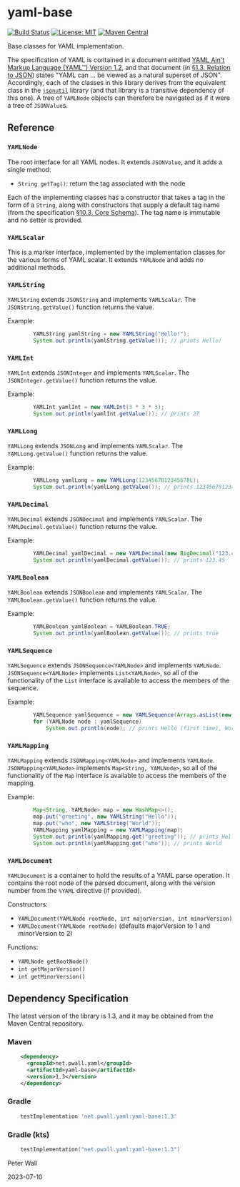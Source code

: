 # yaml-base

[![Build Status](https://travis-ci.org/pwall567/yaml-base.svg?branch=main)](https://travis-ci.org/pwall567/yaml-base)
[![License: MIT](https://img.shields.io/badge/License-MIT-yellow.svg)](https://opensource.org/licenses/MIT)
[![Maven Central](https://img.shields.io/maven-central/v/net.pwall.yaml/yaml-base?label=Maven%20Central)](https://search.maven.org/search?q=g:%22net.pwall.yaml%22%20AND%20a:%22yaml-base%22)

Base classes for YAML implementation.

The specification of YAML is contained in a document entitled
[YAML Ain't Markup Language (YAML&trade;) Version 1.2](https://yaml.org/spec/1.2/spec.html), and that document (in
[&sect;1.3. Relation to JSON](https://yaml.org/spec/1.2/spec.html#id2759572)) states "YAML can &hellip; be viewed as a
natural superset of JSON".
Accordingly, each of the classes in this library derives from the equivalent class in the
[`jsonutil`](https://github.com/pwall567/jsonutil) library (and that library is a transitive dependency of this one).
A tree of `YAMLNode` objects can therefore be navigated as if it were a tree of `JSONValue`s.

## Reference

### `YAMLNode`

The root interface for all YAML nodes.
It extends `JSONValue`, and it adds a single method:
- `String getTag()`: return the tag associated with the node

Each of the implementing classes has a constructor that takes a tag in the form of a `String`, along with constructors
that supply a default tag name (from the specification
[&sect;10.3. Core Schema](https://yaml.org/spec/1.2/spec.html#id2804923)).
The tag name is immutable and no setter is provided.

### `YAMLScalar`

This is a marker interface, implemented by the implementation classes for the various forms of YAML scalar.
It extends `YAMLNode` and adds no additional methods.

### `YAMLString`

`YAMLString` extends `JSONString` and implements `YAMLScalar`.
The `JSONString.getValue()` function returns the value.

Example:
```java
        YAMLString yamlString = new YAMLString("Hello!");
        System.out.println(yamlString.getValue()); // prints Hello!
```

### `YAMLInt`

`YAMLInt` extends `JSONInteger` and implements `YAMLScalar`.
The `JSONInteger.getValue()` function returns the value.

Example:
```java
        YAMLInt yamlInt = new YAMLInt(3 * 3 * 3);
        System.out.println(yamlInt.getValue()); // prints 27
```

### `YAMLLong`

`YAMLLong` extends `JSONLong` and implements `YAMLScalar`.
The `YAMLLong.getValue()` function returns the value.

Example:
```java
        YAMLLong yamlLong = new YAMLLong(1234567812345678L);
        System.out.println(yamlLong.getValue()); // prints 1234567812345678
```

### `YAMLDecimal`

`YAMLDecimal` extends `JSONDecimal` and implements `YAMLScalar`.
The `YAMLDecimal.getValue()` function returns the value.

Example:
```java
        YAMLDecimal yamlDecimal = new YAMLDecimal(new BigDecimal("123.45"));
        System.out.println(yamlDecimal.getValue()); // prints 123.45
```

### `YAMLBoolean`

`YAMLBoolean` extends `JSONBoolean` and implements `YAMLScalar`.
The `YAMLBoolean.getValue()` function returns the value.

Example:
```java
        YAMLBoolean yamlBoolean = YAMLBoolean.TRUE;
        System.out.println(yamlBoolean.getValue()); // prints true
```

### `YAMLSequence`

`YAMLSequence` extends `JSONSequence<YAMLNode>` and implements `YAMLNode`.
`JSONSequence<YAMLNode>` implements `List<YAMLNode>`, so all of the functionality of the `List` interface is available
to access the members of the sequence.

Example:
```java
        YAMLSequence yamlSequence = new YAMLSequence(Arrays.asList(new YAMLString("Hello"), new YAMLString("World")));
        for (YAMLNode node : yamlSequence)
            System.out.println(node); // prints Hello (first time), World (second time)
```

### `YAMLMapping`

`YAMLMapping` extends `JSONMapping<YAMLNode>` and implements `YAMLNode`.
`JSONMapping<YAMLNode>` implements `Map<String, YAMLNode>`, so all of the functionality of the `Map` interface is
available to access the members of the mapping.

Example:
```java
        Map<String, YAMLNode> map = new HashMap<>();
        map.put("greeting", new YAMLString("Hello"));
        map.put("who", new YAMLString("World"));
        YAMLMapping yamlMapping = new YAMLMapping(map);
        System.out.println(yamlMapping.get("greeting")); // prints Hello
        System.out.println(yamlMapping.get("who")); // prints World
```

### `YAMLDocument`

`YAMLDocument` is a container to hold the results of a YAML parse operation.
It contains the root node of the parsed document, along with the version number from the `%YAML` directive (if
provided).

Constructors:
- `YAMLDocument(YAMLNode rootNode, int majorVersion, int minorVersion)`
- `YAMLDocument(YAMLNode rootNode)` (defaults majorVersion to 1 and minorVersion to 2)

Functions:
- `YAMLNode getRootNode()`
- `int getMajorVersion()`
- `int getMinorVersion()`

## Dependency Specification

The latest version of the library is 1.3, and it may be obtained from the Maven Central repository.

### Maven
```xml
    <dependency>
      <groupId>net.pwall.yaml</groupId>
      <artifactId>yaml-base</artifactId>
      <version>1.3</version>
    </dependency>
```
### Gradle
```groovy
    testImplementation 'net.pwall.yaml:yaml-base:1.3'
```
### Gradle (kts)
```kotlin
    testImplementation("net.pwall.yaml:yaml-base:1.3")
```

Peter Wall

2023-07-10
